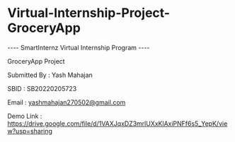 # Virtual-Internship-Project-GroceryApp
---- SmartInternz Virtual Internship Program ----

GroceryApp Project

Submitted By : Yash Mahajan

SBID : SB20220205723

Email : yashmahajan270502@gmail.com

Demo Link : https://drive.google.com/file/d/1VAXJqxDZ3mrlUXxKlAxiPNFf6s5_YepK/view?usp=sharing
